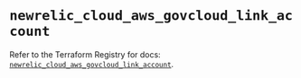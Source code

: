 # `newrelic_cloud_aws_govcloud_link_account`

Refer to the Terraform Registry for docs: [`newrelic_cloud_aws_govcloud_link_account`](https://registry.terraform.io/providers/newrelic/newrelic/3.62.0/docs/resources/cloud_aws_govcloud_link_account).
